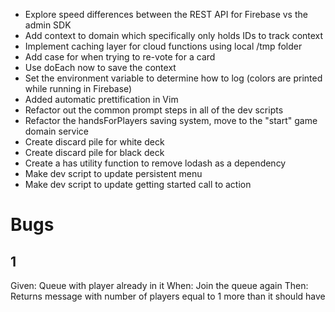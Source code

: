  - Explore speed differences between the REST API for Firebase vs the admin SDK
 - Add context to domain which specifically only holds IDs to track context
 - Implement caching layer for cloud functions using local /tmp folder
 - Add case for when trying to re-vote for a card
 - Use doEach now to save the context
 - Set the environment variable to determine how to log (colors are printed
   while running in Firebase)
 - Added automatic prettification in Vim
 - Refactor out the common prompt steps in all of the dev scripts
 - Refactor the handsForPlayers saving system, move to the "start" game domain service
 - Create discard pile for white deck
 - Create discard pile for black deck
 - Create a has utility function to remove lodash as a dependency
 - Make dev script to update persistent menu
 - Make dev script to update getting started call to action

# Bugs

## 1
Given: Queue with player already in it
When: Join the queue again
Then: Returns message with number of players equal to 1 more than it should have
